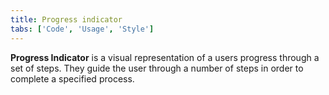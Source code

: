 ```yaml
---
title: Progress indicator
tabs: ['Code', 'Usage', 'Style']
---
```


**Progress Indicator** is a visual representation of a users progress through a set of steps. They guide the user through a number of steps in order to complete a specified process.

<component
    name="Progress Indicator"
    component="progress-indicator"
    variation="progress-indicator"
    experimental="true"
    >
</component>
<component-docs component="progress-indicator" experimental="true"></component-docs>
